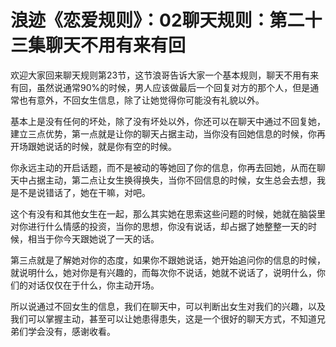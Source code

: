 # 浪迹《恋爱规则》：02聊天规则：第二十三集聊天不用有来有回

欢迎大家回来聊天规则第23节，这节浪哥告诉大家一个基本规则，聊天不用有来有回，虽然说通常90%的时候，男人应该做最后一个回复对方的那个人，但是通常也有意外，不回女生信息，除了让她觉得你可能没有礼貌以外。

基本上是没有任何的坏处，除了没有坏处以外，你还可以在聊天中通过不回复她，建立三点优势，第一点就是让你的聊天占据主动，当你没有回她信息的时候，你再开场跟她说话的时候，就是你有空的时候。

你永远主动的开启话题，而不是被动的等她回了你的信息，你再去回她，从而在聊天中占据主动，第二点让女生换得换失，当你不回信息的时候，女生总会去想，我是不是说错话了，她在干嘛，对吧。

这个有没有和其他女生在一起，那么其实她在思索这些问题的时候，她就在脑袋里对你进行什么情感的投资，当你的思想，你没有说话，却占据了她整整一天的时候，相当于你今天跟她说了一天的话。

第三点就是了解她对你的态度，如果你不跟她说话，她开始追问你的信息的时候，就说明什么，她对你是有兴趣的，而每次你不说话，她就不说话了，说明什么，你们的对话仅仅在于什么，你主动开场。

所以说通过不回女生的信息，我们在聊天中，可以判断出女生对我们的兴趣，以及我们可以掌握主动，甚至可以让她患得患失，这是一个很好的聊天方式，不知道兄弟们学会没有，感谢收看。

